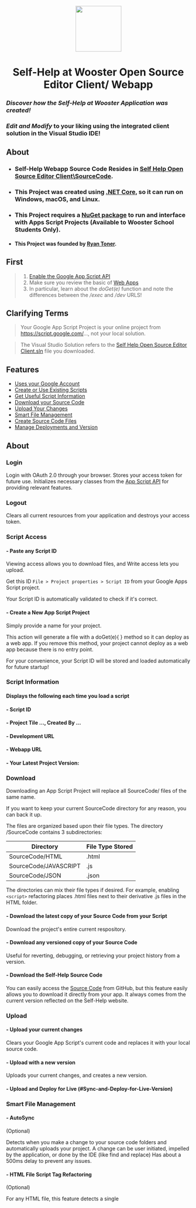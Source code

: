 
<p align="center"><img src="https://image.ibb.co/fQ2igG/new_Self_Help_Logo.png" height="125" width="125"></p>

<h1 align="center"> Self-Help at Wooster Open Source Editor Client/ Webapp </h1>

### *Discover how the Self-Help at Wooster Application was created!*

###  *Edit and Modify* to your liking using the integrated client solution in the Visual Studio IDE!

## About

* ### Self-Help Webapp Source Code Resides in [Self Help Open Source Editor Client\SourceCode](https://github.com/Self-Help-at-Wooster/Self-Help-at-Wooster-Webapp/tree/master/Self%20Help%20Open%20Source%20Editor%20Client/SourceCode).
* ### This Project was created using [.NET Core](https://docs.microsoft.com/en-us/dotnet/core/), so it can run on Windows, macOS, and Linux.
* ### This Project requires a [NuGet package](https://script.google.com/a/woosterschool.org/macros/s/AKfycbxouHo31c8mhQNo6xik2iZgn-fWQ5Ik4zVfE4722wY8nfWqciNl/exec) to run and interface with Apps Script Projects (Available to Wooster School Students Only).

* #### This Project was founded by [Ryan Toner](https://github.com/RyanTonerCode).

## First
  > 1. [Enable the Google App Script API](https://script.google.com/home/usersettings)
  > 1. Make sure you review the basic of [Web Apps](https://developers.google.com/apps-script/guides/web)
  > 1. In particular, learn about the *doGet(e)* function and note the differences between the */exec* and */dev* URLS!
  
## Clarifying Terms
  > Your Google App Script Project is your online project from https://script.google.com/..., not your local solution.
  
  > The Visual Studio Solution refers to the [Self Help Open Source Editor Client.sln](https://github.com/Self-Help-at-Wooster/Self-Help-at-Wooster-Webapp/blob/master/Self%20Help%20Open%20Source%20Editor%20Client.sln) file you downloaded.

## Features
- [ Uses your Google Account ](#login)
- [ Create or Use Existing Scripts ](#script-access)
- [ Get Useful Script Information ](#script-information)
- [ Download your Source Code ](#download)
- [ Upload Your Changes ](#upload)
- [ Smart File Management ](#smart-file-management)
- [ Create Source Code Files ](#create-source-code-files)
- [ Manage Deployments and Version ](#versions-and-deployments)

## About

### Login

Login with OAuth 2.0 through your browser. Stores your access token for future use. Initializes necessary classes from the [App Script API](https://developers.google.com/apps-script/api/) for providing relevant features.

### Logout

Clears all current resources from your application and destroys your access token.

### Script Access

#### - Paste any Script ID

  Viewing access allows you to download files, and Write access lets you upload.
  
  Get this ID ` File > Project properties > Script ID ` from your Google Apps Script project.
  
  Your Script ID is automatically validated to check if it's correct.

#### - Create a New App Script Project

  Simply provide a name for your project. 
  
  This action will generate a file with a doGet(e){ } method so it can deploy as a web app. 
  If you remove this method, your project cannot deploy as a web app because there is no entry point.

  For your convenience, your Script ID will be stored and loaded automatically for future startup!

### Script Information

#### Displays the following each time you load a script

#### - Script ID
  
#### - Project Tile ..., Created By ...
  
#### - Development URL
  
#### - Webapp URL
  
#### - Your Latest Project Version:

### Download

  Downloading an App Script Project will replace all SourceCode/ files of the same name. 
  
  If you want to keep your current SourceCode directory for any reason, you can back it up.
  
  The files are organized based upon their file types. The directory /SourceCode contains 3 subdirectories:
  
  Directory | File Type Stored
  ------------ | -------------
  SourceCode/HTML | .html
  SourceCode/JAVASCRIPT | .js
  SourceCode/JSON | .json
  
  The directories can mix their file types if desired. For example, enabling `<script>` refactoring places .html files next to their derivative .js files in the HTML folder.

#### - Download the latest copy of your Source Code from your Script

  Download the project's entire current respository.
  
#### - Download any versioned copy of your Source Code

  Useful for reverting, debugging, or retrieving your project history from a version.
  
#### - Download the Self-Help Source Code

  You can easily access the [Source Code](https://github.com/Self-Help-at-Wooster/Self-Help-at-Wooster-Webapp/tree/master/Self%20Help%20Open%20Source%20Editor%20Client/SourceCode) from GitHub, but this feature easily allows you to download it directly from your app. It always comes from the current version reflected on the Self-Help website.

### Upload

#### - Upload your current changes

  Clears your Google App Script's current code and replaces it with your local source code.
  
#### - Upload with  a new version

  Uploads your current changes, and creates a new version.
  
#### - Upload and Deploy for Live (#Sync-and-Deploy-for-Live-Version)

### Smart File Management

#### - AutoSync 
 (Optional)

  Detects when you make a change to your source code folders and automatically uploads your project.
  A change can be user initiated, impelled by the application, or done by the IDE (like find and replace)
  Has about a 500ms delay to prevent any issues.
  
#### - HTML File Script Tag Refactoring 
  (Optional)
  
  For any HTML file, this feature detects a single <script> tag and moves the source code to a corresponding javascript file!
  It creates a placeholder that lets you know where your script was, and has an attribute with the new file's path.
  This lets you edit the file using Visual Studio's features for Javascript!
  When you sync your files back, no problem, it simply ignores the generated files and substitues their code back into the HTML

### Create Source Code Files

Creates a new HTML, Javascript, or JSON file with given name.
- Automatically places the file in the correct subdirectory
- Provides a basic code template in your file like on the [Google App Script](script.google.com)s Edtior.
- The JSON file (aka [manifest](https://developers.google.com/apps-script/concepts/manifests)) is downloaded directly from the Self-Help source, because they can be a little confusing to understand.

### Versions and Deployments

#### - Automatic Webapp Deployment and Retrieval
    
    The library handles accessing your current Web app and Head Deployments.
    > The Head is used to get the development URL
    
    > The Webapp Deployment is how you can deploy the project, if desired.
      The library will always use the latest webapp deployment. 
      
    > If this behavior is undesired, delete all unnecessary deployments through
      project > Publish--Deploy from Manifest > Delete Icon
      *(only if there's more than one webapp)*.
      
#### - List your Version History      
    
Lists all saved versions of your project. This function gets ran automatically when certain other functions require you to provide a version number. If you want to delete unused versions, you may at `project > File > Manage Versions` from [Google App Script](script.google.com)
    
#### - Create New Version

Creates a new version attached to the current copy of your source code on [Google App Script](script.google.com). You can provide whatever name you want, but these are best used as incremental "commits," and not big feature backups. You can always download your project from a [specific version](#Download-any-versioned-copy-of-your-Source-Code) if needed, so the best philosophy here is early-and-oft!

#### - Create New Version and Update Deployment

Creates a new version and attached your web-app's current deployment. This function first creates a new version, as above, then proceeds to update the deployment that your users see. Use this once a feature is completed/ tested and you want it deployed. 

#### - Sync and Deploy for Live Version

  This is a chained-call that first [ uploads ](#upload) your source code, then creates a new version and updates the deployment, as specified above.

#### - Change Deployment's Version Number

  Changes your web-app's current version number. Use this in the event that a newer version has affected the live functionality of your application.


## Guides

### Installation

#### Initial Setup

### Obtain a Coffee

1. Downloading the [NuGet Package](https://script.google.com/a/woosterschool.org/macros/s/AKfycbxouHo31c8mhQNo6xik2iZgn-fWQ5Ik4zVfE4722wY8nfWqciNl/exec)
    * Download the package from the link above. The site is restricted to @woosternet.org and @woosterschool.org domain addresses only.
    * Place the package .nupkg file somewhere secure on your file system where you are unlikely to disturb it.
    * Download and Install [Microsoft Visual Studio (2017 Community Edition)](https://visualstudio.microsoft.com/downloads/)
    * Download and Install the [GitHub plugin for Visual Studio](https://visualstudio.github.com/)
    * Obtain a copy of this repository. You can click Open in Visual Studio, download it, or open it through the plugin in VS.
    * Open the code in Visual Studio by clicking on its solution (.sln) file.

### After a Coffee Break

2. Installing the NuGet Package
    * Open the NuGet Package Source ` Tools > NuGet Package Manager > Package Manager Settings > Package Sources`
    * Click the green button to add a new package source
    * Select the new source, labelled Package source
    * Change the Name to Self-Help Library, or something memorable
    * Update the Source to wherever you stored the SelfHelpAtWoosterManagerLibrary.#.#.#.nupkg (the #s indicate the version)
    * Click OK
    * Open the NuGet Package Manager ` Tools > NuGet Package Manager > Manage NuGet packages for Solution`
    * Look for the Package source combo-box. Select the new Package Source you just made.
    * Under Browse, you should see the package `SelfHelpAtWoosterManagerLibrary` > click on it
    * Press Install and go through the details or dialogs to accept.
    * You're Ready to Go!
1.

### Usage


